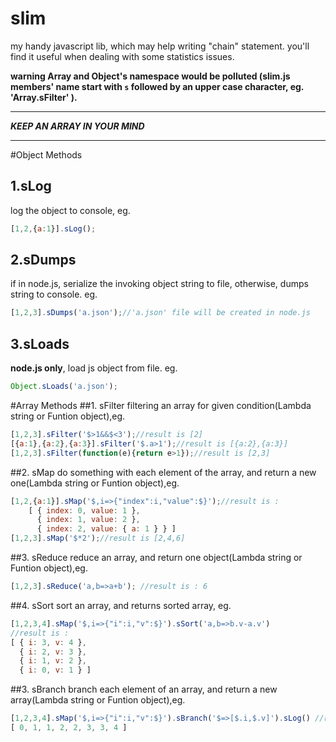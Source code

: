 slim
====

my handy javascript lib, which may help writing "chain" statement. you'll find it useful when dealing with some statistics issues.

**warning Array and Object's namespace would be polluted (slim.js members' name start with `s` followed by an upper case character, eg. 'Array.sFilter' ).**
*****************************
***KEEP AN ARRAY IN YOUR MIND***
*****************************

#Object Methods
## 1.sLog
log the object to console, eg.

```javascript
[1,2,{a:1}].sLog();
```
## 2.sDumps
if in node.js, serialize the invoking object string to file, 
otherwise, dumps string to console.
eg.

```javascript
[1,2,3].sDumps('a.json');//'a.json' file will be created in node.js
```
## 3.sLoads
**node.js only**, load js object from file.
eg.

```javascript
Object.sLoads('a.json');
```

#Array Methods
##1. sFilter
filtering an array for given condition(Lambda string or Funtion object),eg.

```javascript
[1,2,3].sFilter('$>1&&$<3');//result is [2]
[{a:1},{a:2},{a:3}].sFilter('$.a>1');//result is [{a:2},{a:3}]
[1,2,3].sFilter(function(e){return e>1});//result is [2,3]
```
##2. sMap
do something with each element of the array, and return a new one(Lambda string or Funtion object),eg.

```javascript
[1,2,{a:1}].sMap('$,i=>{"index":i,"value":$}');//result is :
	[ { index: 0, value: 1 },
	  { index: 1, value: 2 },
	  { index: 2, value: { a: 1 } } ]
[1,2,3].sMap('$*2');//result is [2,4,6]
```
##3. sReduce
reduce an array, and return one object(Lambda string or Funtion object),eg.

```javascript
[1,2,3].sReduce('a,b=>a+b'); //result is : 6
```
##4. sSort
sort an array, and returns sorted array, eg.

```javascript
[1,2,3,4].sMap('$,i=>{"i":i,"v":$}').sSort('a,b=>b.v-a.v') 
//result is : 
[ { i: 3, v: 4 },
  { i: 2, v: 3 },
  { i: 1, v: 2 },
  { i: 0, v: 1 } ]
```
##3. sBranch
branch each element of an array, and return a new array(Lambda string or Funtion object),eg.

```javascript
[1,2,3,4].sMap('$,i=>{"i":i,"v":$}').sBranch('$=>[$.i,$.v]').sLog() //result is :
[ 0, 1, 1, 2, 2, 3, 3, 4 ]
```
